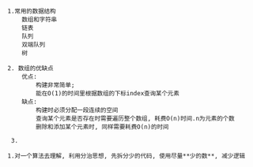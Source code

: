 
    1.常用的数据结构
        数组和字符串
        链表
        队列
        双端队列
        树
        
    2. 数组的优缺点
        优点: 
            构建非常简单;
            能在O(1)的时间里根据数组的下标index查询某个元素
        缺点: 
            构建时必须分配一段连续的空间
            查询某个元素是否存在时需要遍历整个数组, 耗费O(n)时间.n为元素的个数
            删除和添加某个元素时, 同样需要耗费O(n)的时间
            
     3. 

    1.对一个算法去理解, 利用分治思想, 先拆分少的代码, 使用尽量**少的数**, 减少逻辑
    
    
